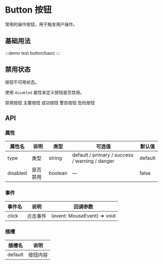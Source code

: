
# Button 按钮

常用的操作按钮，用于触发用户操作。

## 基础用法

:::demo test
button/basic
:::



<!-- <div class="demo-button">
  <NeButton>测试按钮</NeButton>
  <NeButton type="primary">主要按钮</NeButton>
  <NeButton type="success">成功按钮</NeButton>
  <NeButton type="warning">警告按钮</NeButton>
  <NeButton type="danger">危险按钮</NeButton>
</div> -->


## 禁用状态
按钮不可用状态。

使用 `disabled` 属性来定义按钮是否禁用。

<div class="demo-button">
  <NeButton disabled>禁用按钮</NeButton>
  <NeButton type="primary" disabled>主要按钮</NeButton>
  <NeButton type="success" disabled>成功按钮</NeButton>
  <NeButton type="warning" disabled>警告按钮</NeButton>
  <NeButton type="danger" disabled>危险按钮</NeButton>
</div>

## API

### 属性

| 属性名   | 说明     | 类型    | 可选值                                         | 默认值  |
| -------- | -------- | ------- | ---------------------------------------------- | ------- |
| type     | 类型     | string  | default / primary / success / warning / danger | default |
| disabled | 是否禁用 | boolean | —                                              | false   |

### 事件

| 事件名 | 说明     | 回调参数                    |
| ------ | -------- | --------------------------- |
| click  | 点击事件 | (event: MouseEvent) => void |

### 插槽

| 插槽名  | 说明     |
| ------- | -------- |
| default | 按钮内容 |